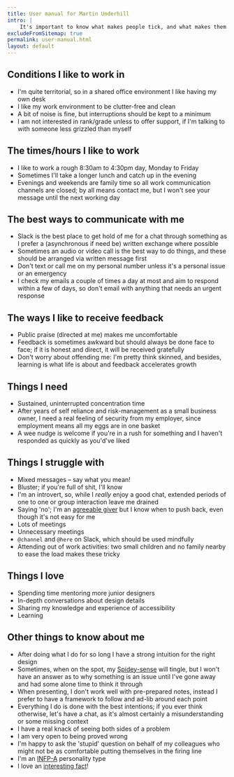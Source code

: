```yaml
---
title: User manual for Martin Underhill
intro: |
    It's important to know what makes people tick, and what makes them comfortable. This [user manual](https://betterprogramming.pub/personal-user-manuals-the-good-the-bad-and-the-template-7b80db5044ea) should give you an insight into how I work best.
excludeFromSitemap: true
permalink: user-manual.html
layout: default
---
```



## Conditions I like to work in

- I'm quite territorial, so in a shared office environment I like having my own desk
- I like my work environment to be clutter-free and clean
- A bit of noise is fine, but interruptions should be kept to a minimum
- I am not interested in rank/grade unless to offer support, if I'm talking to with someone less grizzled than myself


## The times/hours I like to work

- I like to work a rough 8:30am to 4:30pm day, Monday to Friday
- Sometimes I'll take a longer lunch and catch up in the evening
- Evenings and weekends are family time so all work communication channels are closed; by all means contact me, but I won't see your message until the next working day


## The best ways to communicate with me

- Slack is the best place to get hold of me for a chat through something as I prefer a (asynchronous if need be) written exchange where possible
- Sometimes an audio or video call is the best way to do things, and these should be arranged via written message first
- Don't text or call me on my personal number unless it's a personal issue or an emergency
- I check my emails a couple of times a day at most and aim to respond within a few of days, so don't email with anything that needs an urgent response


## The ways I like to receive feedback

- Public praise (directed at me) makes me uncomfortable
- Feedback is sometimes awkward but should always be done face to face; if it is honest and direct, it will be received gratefully
- Don't worry about offending me: I'm pretty think skinned, and besides, learning is what life is about and feedback accelerates growth


## Things I need

- Sustained, uninterrupted concentration time
- After years of self reliance and risk-management as a small business owner, I need a real feeling of security from my employer, since employment means all my eggs are in one basket
- A wee nudge is welcome if you're in a rush for something and I haven't responded as quickly as you'd've liked


## Things I struggle with

- Mixed messages – say what you mean!
- Bluster; if you're full of shit, I'll know
- I'm an introvert, so, while I *really* enjoy a good chat, extended periods of one to one or group interaction leave me drained
- Saying 'no'; I'm an [agreeable giver](https://qz.com/work/1309735/adam-grant-the-best-employees-are-not-the-agreeable-ones/) but I know when to push back, even though it's not easy for me
- Lots of meetings
- Unnecessary meetings
- `@channel` and `@here` on Slack, which should be used mindfully
- Attending out of work activities: two small children and no family nearby to ease the load makes these tricky


## Things I love

- Spending time mentoring more junior designers
- In-depth conversations about design details
- Sharing my knowledge and experience of accessibility
- Learning


## Other things to know about me

- After doing what I do for so long I have a strong intuition for the right design
- Sometimes, when on the spot, my [Spidey-sense](https://en.wiktionary.org/wiki/Spidey-sense) will tingle, but I won't have an answer as to why something is an issue until I've gone away and had some alone time to think it through
- When presenting, I don't work well with pre-prepared notes, instead I prefer to have a framework to follow and ad-lib around each point
- Everything I do is done with the best intentions; if you ever think otherwise, let's have a chat, as it's almost certainly a misunderstanding or some missing context
- I have a real knack of seeing both sides of a problem
- I am very open to being proved wrong
- I'm happy to ask the 'stupid' question on behalf of my colleagues who might not be as comfortable putting themselves in the firing line
- I'm an [INFP-A](https://www.16personalities.com/infp-personality) personality type
- I love an [interesting fact](https://twitter.com/qikipedia)!

